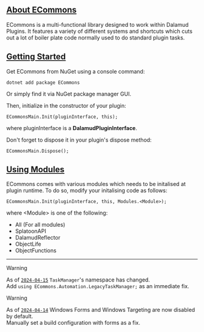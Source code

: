 <section id="about">
<a href="#about" alt="About"><h1>About ECommons</h1></a>
  <p>ECommons is a multi-functional library designed to work within Dalamud Plugins. It features a variety of different systems and shortcuts which cuts out a lot of boiler plate code normally used to do standard plugin tasks.</p>
</section>

<section id="getting-started">
<a href="#getting-started" alt="Getting Started"><h2>Getting Started</h2></a>
Get ECommons from NuGet using a console command:

```
dotnet add package ECommons
```
Or simply find it via NuGet package manager GUI.
  
Then, initialize in the constructor of your plugin:

```
ECommonsMain.Init(pluginInterface, this);
```

where pluginInterface is a <b>DalamudPluginInterface</b>.

Don't forget to dispose it in your plugin's dispose method:
```
ECommonsMain.Dispose();
```

<section id="using-modules">
<a href="#using-modules" alt="Using Modules"><h2>Using Modules</h3></a>
ECommons comes with various modules which needs to be initalised at plugin runtime. To do so, modify your initalising code as follows:

```
ECommonsMain.Init(pluginInterface, this, Modules.<Module>);
```

where \<Module> is one of the following:
- All (For all modules)
- SplatoonAPI
- DalamudReflector
- ObjectLife
- ObjectFunctions
</section>

---

> [!WARNING]
> As of [`2024-04-15`](https://github.com/NightmareXIV/ECommons/commit/b4be673) `TaskManager`'s namespace has changed.\
> Add `using ECommons.Automation.LegacyTaskManager;` as an immediate fix.

> [!WARNING]
> As of [`2024-04-14`](https://github.com/NightmareXIV/ECommons/commit/6f1fd30) Windows Forms and Windows Targeting are now disabled by default.\
> Manually set a build configuration with forms as a fix.
